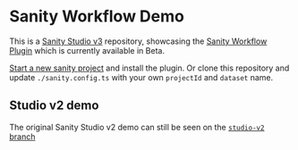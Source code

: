 # Sanity Workflow Demo

This is a [Sanity Studio v3](https://www.sanity.io/) repository, showcasing the [Sanity Workflow Plugin](https://www.npmjs.com/package/sanity-plugin-workflow) which is currently available in Beta.

[Start a new sanity project](https://www.sanity.io/docs/getting-started-with-sanity) and install the plugin. Or clone this repository and update `./sanity.config.ts` with your own `projectId` and `dataset` name.

## Studio v2 demo

The original Sanity Studio v2 demo can still be seen on the [`studio-v2` branch](https://github.com/sanity-io/demo-custom-workflow/tree/studio-v2)